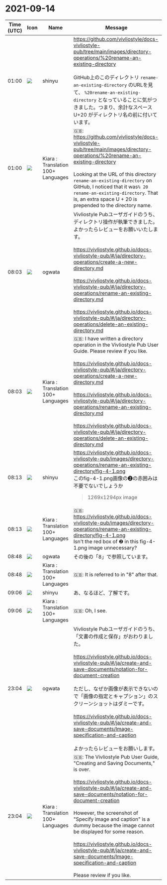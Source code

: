 # 2021-09-14

|Time (UTC)|Icon|Name|Message|
|---|---|---|---|
|01:00|![](https://avatars.slack-edge.com/2018-04-27/354445776386_e258f5ed5ba887b08668_72.jpg)|shinyu|<https://github.com/vivliostyle/docs-vivliostyle-pub/tree/main/images/directory-operations/%20rename-an-existing-directory><br><br>GitHub上のこのディレクトリ `rename-an-existing-directory` のURLを見て、 `%20rename-an-existing-directory` となっていることに気がつきました。つまり、余計なスペース U+20 がディレクトリ名の前に付いています。|
|01:00|![](https://avatars.slack-edge.com/2021-08-02/2324149410423_2aa7423c4133ecb9f168_72.png)|Kiara : Translation 100+ Languages|🇬🇧: <https://github.com/vivliostyle/docs-vivliostyle-pub/tree/main/images/directory-operations/%20rename-an-existing-directory><br><br>Looking at the URL of this directory `rename-an-existing-directory` on GitHub, I noticed that it was`% 20 rename-an-existing-directory`. That is, an extra space U + 20 is prepended to the directory name.|
|08:03|![](https://avatars.slack-edge.com/2019-11-22/845042642576_070441337abaca9fb7b3_72.png)|ogwata|Vivliostyle Pubユーザガイドのうち、ディレクトリ操作が執筆できました。よかったらレビューをお願いいたします。<br><br><https://vivliostyle.github.io/docs-vivliostyle-pub/#/ja/directory-operations/create-a-new-directory.md><br><br><https://vivliostyle.github.io/docs-vivliostyle-pub/#/ja/directory-operations/rename-an-existing-directory.md><br><br><https://vivliostyle.github.io/docs-vivliostyle-pub/#/ja/directory-operations/delete-an-existing-directory.md>|
|08:03|![](https://avatars.slack-edge.com/2021-08-02/2324149410423_2aa7423c4133ecb9f168_72.png)|Kiara : Translation 100+ Languages|🇬🇧: I have written a directory operation in the Vivliostyle Pub User Guide. Please review if you like.<br><br><https://vivliostyle.github.io/docs-vivliostyle-pub/#/ja/directory-operations/create-a-new-directory.md><br><br><https://vivliostyle.github.io/docs-vivliostyle-pub/#/ja/directory-operations/rename-an-existing-directory.md><br><br><https://vivliostyle.github.io/docs-vivliostyle-pub/#/ja/directory-operations/delete-an-existing-directory.md>|
|08:13|![](https://avatars.slack-edge.com/2018-04-27/354445776386_e258f5ed5ba887b08668_72.jpg)|shinyu|<https://vivliostyle.github.io/docs-vivliostyle-pub/images/directory-operations/rename-an-existing-directory/fig-4-1.png><br>このfig-4-1.png画像の❷の赤囲みは不要でないでしょうか<br><blockquote>1269x1294px image</blockquote>|
|08:13|![](https://avatars.slack-edge.com/2021-08-02/2324149410423_2aa7423c4133ecb9f168_72.png)|Kiara : Translation 100+ Languages|🇬🇧: <https://vivliostyle.github.io/docs-vivliostyle-pub/images/directory-operations/rename-an-existing-directory/fig-4-1.png><br>Isn't the red box of ❷ in this fig-4-1.png image unnecessary?|
|08:48|![](https://avatars.slack-edge.com/2019-11-22/845042642576_070441337abaca9fb7b3_72.png)|ogwata|その後の「8」で参照しています。|
|08:48|![](https://avatars.slack-edge.com/2021-08-02/2324149410423_2aa7423c4133ecb9f168_72.png)|Kiara : Translation 100+ Languages|🇬🇧: It is referred to in "8" after that.|
|09:06|![](https://avatars.slack-edge.com/2018-04-27/354445776386_e258f5ed5ba887b08668_72.jpg)|shinyu|あ、なるほど、了解です。|
|09:06|![](https://avatars.slack-edge.com/2021-08-02/2324149410423_2aa7423c4133ecb9f168_72.png)|Kiara : Translation 100+ Languages|🇬🇧: Oh, I see.|
|23:04|![](https://avatars.slack-edge.com/2019-11-22/845042642576_070441337abaca9fb7b3_72.png)|ogwata|Vivliostyle Pubユーザガイドのうち、「文書の作成と保存」がおわりました。<br><br><https://vivliostyle.github.io/docs-vivliostyle-pub/#/ja/create-and-save-documents/notation-for-document-creation><br><br>ただし、なぜか画像が表示できないので「画像の指定とキャプション」のスクリーンショットはダミーです。<br><br><https://vivliostyle.github.io/docs-vivliostyle-pub/#/ja/create-and-save-documents/Image-specification-and-caption><br><br>よかったらレビューをお願いします。|
|23:04|![](https://avatars.slack-edge.com/2021-08-02/2324149410423_2aa7423c4133ecb9f168_72.png)|Kiara : Translation 100+ Languages|🇬🇧: The Vivliostyle Pub User Guide, "Creating and Saving Documents," is over.<br><br><https://vivliostyle.github.io/docs-vivliostyle-pub/#/ja/create-and-save-documents/notation-for-document-creation><br><br>However, the screenshot of "Specify image and caption" is a dummy because the image cannot be displayed for some reason.<br><br><https://vivliostyle.github.io/docs-vivliostyle-pub/#/ja/create-and-save-documents/Image-specification-and-caption><br><br>Please review if you like.|
